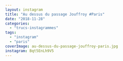 ```yaml
---
layout: instagram
title: "Au dessus du passage Jouffroy #Paris"
date: "2018-11-28"
categories: 
  - "trucs-instagrammes"
tags: 
  - "instagram"
  - "paris"
coverImage: au-dessus-du-passage-jouffroy-paris.jpg
instagram: Bqt5EnLh9V5
---
```

